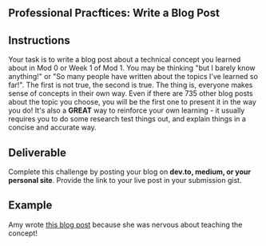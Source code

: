 ## Professional Pracftices: Write a Blog Post

## Instructions

Your task is to write a blog post about a technical concept you learned about in Mod 0 or Week 1 of Mod 1. You may be thinking "but I barely know anything!" or "So many people have written about the topics I've learned so far!". The first is not true, the second is true. The thing is, everyone makes sense of concepts in their own way. Even if there are 735 other blog posts about the topic you choose, you will be the first one to present it in the way you do! It's also a **GREAT** way to reinforce your own learning - it usually requires you to do some research test things out, and explain things in a concise and accurate way.

## Deliverable

Complete this challenge by posting your blog on **dev.to, medium, or your personal site**. Provide the link to your live post in your submission gist.

## Example

Amy wrote [this blog post](https://dev.to/ameseee/meet-border-box-my-best-friend-a56) because she was nervous about teaching the concept!

